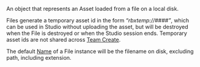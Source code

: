 An object that represents an Asset loaded from a file on a local disk.

Files generate a temporary asset id in the form _“rbxtemp://####”_, which can be used in Studio without uploading the asset, but will be destroyed when the File is destroyed or when the Studio session ends. Temporary asset ids are not shared across [Team Create](https://developer.roblox.com/en-us/articles/Team-Create).

The default [Name](https://developer.roblox.com/en-us/api-reference/property/Instance/Name) of a File instance will be the filename on disk, excluding path, including extension.